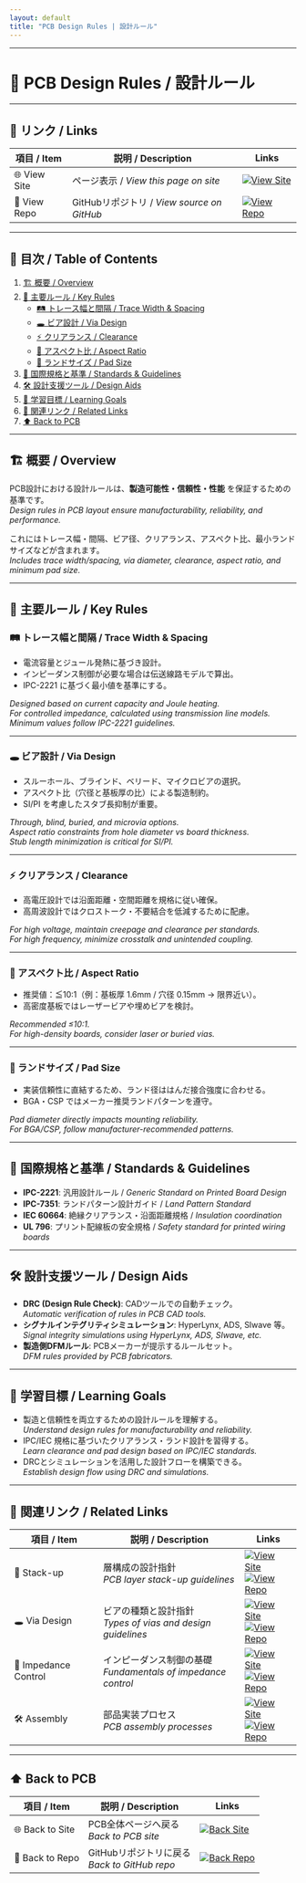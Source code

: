 ```yaml
---
layout: default
title: "PCB Design Rules | 設計ルール"
---
```


---

# 📏 PCB Design Rules / 設計ルール

---

## 🔗 リンク / Links

| 項目 / Item | 説明 / Description | Links |
|-------------|-------------------|-------|
| 🌐 View Site | ページ表示 / *View this page on site* | [![View Site](https://img.shields.io/badge/View-Site-brightgreen?style=for-the-badge&logo=githubpages)](https://samizo-aitl.github.io/Edusemi-Plus/Assembly-Integration/PCB/design_rules.html) |
| 📂 View Repo | GitHubリポジトリ / *View source on GitHub* | [![View Repo](https://img.shields.io/badge/View-Repo-blue?style=for-the-badge&logo=github)](https://github.com/Samizo-AITL/Edusemi-Plus/blob/main/Assembly-Integration/PCB/design_rules.md) |

---

## 📑 目次 / Table of Contents
1. [🏗 概要 / Overview](#-概要--overview)  
2. [🔑 主要ルール / Key Rules](#-主要ルール--key-rules)  
   - [🛤 トレース幅と間隔 / Trace Width & Spacing](#-トレース幅と間隔--trace-width--spacing)  
   - [🕳 ビア設計 / Via Design](#-ビア設計--via-design)  
   - [⚡ クリアランス / Clearance](#-クリアランス--clearance)  
   - [📐 アスペクト比 / Aspect Ratio](#-アスペクト比--aspect-ratio)  
   - [🎯 ランドサイズ / Pad Size](#-ランドサイズ--pad-size)  
3. [📏 国際規格と基準 / Standards & Guidelines](#-国際規格と基準--standards--guidelines)  
4. [🛠 設計支援ツール / Design Aids](#-設計支援ツール--design-aids)  
5. [🎯 学習目標 / Learning Goals](#-学習目標--learning-goals)  
6. [🔗 関連リンク / Related Links](#-関連リンク--related-links)  
7. [⬆️ Back to PCB](#️-back-to-pcb)  

---

## 🏗 概要 / Overview
PCB設計における設計ルールは、**製造可能性・信頼性・性能** を保証するための基準です。  
*Design rules in PCB layout ensure manufacturability, reliability, and performance.*  

これにはトレース幅・間隔、ビア径、クリアランス、アスペクト比、最小ランドサイズなどが含まれます。  
*Includes trace width/spacing, via diameter, clearance, aspect ratio, and minimum pad size.*  

---

## 🔑 主要ルール / Key Rules

### 🛤 トレース幅と間隔 / Trace Width & Spacing
- 電流容量とジュール発熱に基づき設計。  
- インピーダンス制御が必要な場合は伝送線路モデルで算出。  
- IPC-2221 に基づく最小値を基準にする。  

*Designed based on current capacity and Joule heating.  
For controlled impedance, calculated using transmission line models.  
Minimum values follow IPC-2221 guidelines.*  

---

### 🕳 ビア設計 / Via Design
- スルーホール、ブラインド、ベリード、マイクロビアの選択。  
- アスペクト比（穴径と基板厚の比）による製造制約。  
- SI/PI を考慮したスタブ長抑制が重要。  

*Through, blind, buried, and microvia options.  
Aspect ratio constraints from hole diameter vs board thickness.  
Stub length minimization is critical for SI/PI.*  

---

### ⚡ クリアランス / Clearance
- 高電圧設計では沿面距離・空間距離を規格に従い確保。  
- 高周波設計ではクロストーク・不要結合を低減するために配慮。  

*For high voltage, maintain creepage and clearance per standards.  
For high frequency, minimize crosstalk and unintended coupling.*  

---

### 📐 アスペクト比 / Aspect Ratio
- 推奨値：≦10:1（例：基板厚 1.6mm / 穴径 0.15mm → 限界近い）。  
- 高密度基板ではレーザービアや埋めビアを検討。  

*Recommended ≤10:1.  
For high-density boards, consider laser or buried vias.*  

---

### 🎯 ランドサイズ / Pad Size
- 実装信頼性に直結するため、ランド径ははんだ接合強度に合わせる。  
- BGA・CSP ではメーカー推奨ランドパターンを遵守。  

*Pad diameter directly impacts mounting reliability.  
For BGA/CSP, follow manufacturer-recommended patterns.*  

---

## 📏 国際規格と基準 / Standards & Guidelines
- **IPC-2221**: 汎用設計ルール / *Generic Standard on Printed Board Design*  
- **IPC-7351**: ランドパターン設計ガイド / *Land Pattern Standard*  
- **IEC 60664**: 絶縁クリアランス・沿面距離規格 / *Insulation coordination*  
- **UL 796**: プリント配線板の安全規格 / *Safety standard for printed wiring boards*  

---

## 🛠 設計支援ツール / Design Aids
- **DRC (Design Rule Check)**: CADツールでの自動チェック。  
  *Automatic verification of rules in PCB CAD tools.*  
- **シグナルインテグリティシミュレーション**: HyperLynx, ADS, SIwave 等。  
  *Signal integrity simulations using HyperLynx, ADS, SIwave, etc.*  
- **製造側DFMルール**: PCBメーカーが提示するルールセット。  
  *DFM rules provided by PCB fabricators.*  

---

## 🎯 学習目標 / Learning Goals
- 製造と信頼性を両立するための設計ルールを理解する。  
  *Understand design rules for manufacturability and reliability.*  
- IPC/IEC 規格に基づいたクリアランス・ランド設計を習得する。  
  *Learn clearance and pad design based on IPC/IEC standards.*  
- DRCとシミュレーションを活用した設計フローを構築できる。  
  *Establish design flow using DRC and simulations.*  

---

## 🔗 関連リンク / Related Links

| 項目 / Item | 説明 / Description | Links |
|-------------|-------------------|-------|
| 📐 Stack-up | 層構成の設計指針<br>*PCB layer stack-up guidelines* | [![View Site](https://img.shields.io/badge/View-Site-brightgreen?style=for-the-badge&logo=githubpages)](./stackup.md)<br>[![View Repo](https://img.shields.io/badge/View-Repo-blue?style=for-the-badge&logo=github)](../PCB/stackup.md) |
| 🕳 Via Design | ビアの種類と設計指針<br>*Types of vias and design guidelines* | [![View Site](https://img.shields.io/badge/View-Site-brightgreen?style=for-the-badge&logo=githubpages)](./via-design.md)<br>[![View Repo](https://img.shields.io/badge/View-Repo-blue?style=for-the-badge&logo=github)](../PCB/via-design.md) |
| 📏 Impedance Control | インピーダンス制御の基礎<br>*Fundamentals of impedance control* | [![View Site](https://img.shields.io/badge/View-Site-brightgreen?style=for-the-badge&logo=githubpages)](./impedance-control.md)<br>[![View Repo](https://img.shields.io/badge/View-Repo-blue?style=for-the-badge&logo=github)](../PCB/impedance-control.md) |
| 🛠 Assembly | 部品実装プロセス<br>*PCB assembly processes* | [![View Site](https://img.shields.io/badge/View-Site-brightgreen?style=for-the-badge&logo=githubpages)](./assembly.md)<br>[![View Repo](https://img.shields.io/badge/View-Repo-blue?style=for-the-badge&logo=github)](../PCB/assembly.md) |

---

## ⬆️ Back to PCB

| 項目 / Item | 説明 / Description | Links |
|-------------|-------------------|-------|
| 🌐 Back to Site | PCB全体ページへ戻る<br>*Back to PCB site* | [![Back Site](https://img.shields.io/badge/⬆️%20Back-Site-brightgreen?style=for-the-badge&logo=githubpages)](https://samizo-aitl.github.io/Edusemi-Plus/Assembly-Integration/PCB/) |
| 📂 Back to Repo | GitHubリポジトリに戻る<br>*Back to GitHub repo* | [![Back Repo](https://img.shields.io/badge/⬆️%20Back-Repo-blue?style=for-the-badge&logo=github)](https://github.com/Samizo-AITL/Edusemi-Plus/tree/main/Assembly-Integration/PCB) |
